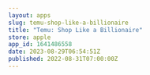 ```yaml
---
layout: apps
slug: temu-shop-like-a-billionaire
title: "Temu: Shop Like a Billionaire"
store: apple
app_id: 1641486558
date: 2023-08-29T06:54:51Z
published: 2022-08-31T07:00:00Z
---
```

